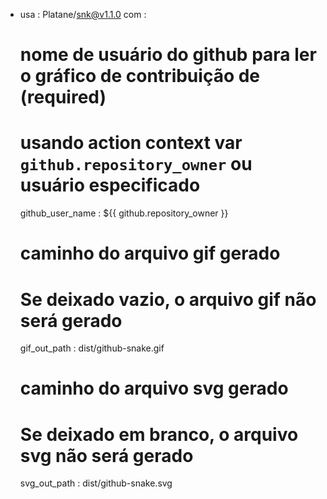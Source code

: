 - usa : Platane/snk@v1.1.0 
  com :
     # nome de usuário do github para ler o gráfico de contribuição de (**required**) 
    # usando action context var `github.repository_owner` ou usuário especificado 
    github_user_name : ${{ github.repository_owner }}

    # caminho do arquivo gif gerado 
    # Se deixado vazio, o arquivo gif não será gerado 
    gif_out_path : dist/github-snake.gif

    # caminho do arquivo svg gerado 
    # Se deixado em branco, o arquivo svg não será gerado 
    svg_out_path : dist/github-snake.svg
